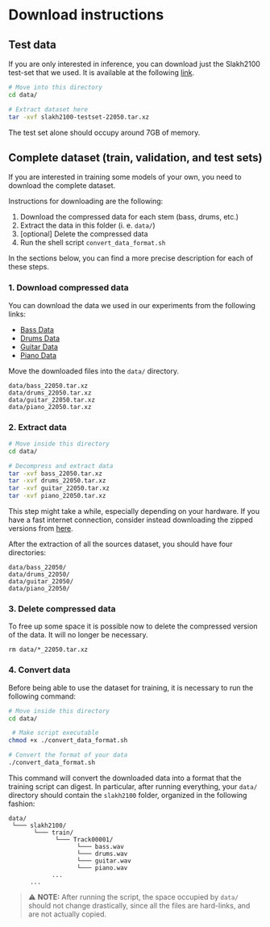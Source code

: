 # Download instructions

## Test data
If you are only interested in inference, you can download just the Slakh2100 test-set that we used. It is available at the following [link](https://drive.google.com/file/d/1Xo-bGORndJhenHvzf3eY5Lt0XCTgElZP/view?usp=sharing).
```bash
# Move into this directory
cd data/

# Extract dataset here
tar -xvf slakh2100-testset-22050.tar.xz
```
The test set alone should occupy around 7GB of memory. 

## Complete dataset (train, validation, and test sets)
If you are interested in training some models of your own, you need to download the complete dataset.

Instructions for downloading are the following:

 1. Download the compressed data for each stem (bass, drums, etc.)
 2. Extract the data in this folder (i. e. `data/`)
 3. [optional] Delete the compressed data 
 4. Run the shell script `convert_data_format.sh` 

In the sections below, you can find a more precise description for each of these steps.

### 1. Download compressed data
You can download the data we used in our experiments from the following links:
 
 - [Bass Data](https://drive.google.com/file/d/1T7rbuwyqR73K__0L3nF550rVBXgrpYVT/view?usp=sharing)
 - [Drums Data](https://drive.google.com/file/d/1vieJQdvN22YrTdBMMvZXw1xr1rdko1pm/view?usp=sharing)
 - [Guitar Data](https://drive.google.com/file/d/1Uo3iN4lIecJ8SJulEKlhD96Bgd2CGf8F/view?usp=sharing)
 - [Piano Data](https://drive.google.com/file/d/1w3Zou4oL_DfdJm1o_Y-qLCvVYG8W6J62/view?usp=sharing)

Move the downloaded files into the `data/` directory.

```
data/bass_22050.tar.xz
data/drums_22050.tar.xz
data/guitar_22050.tar.xz
data/piano_22050.tar.xz
```

### 2. Extract data
```bash
# Move inside this directory
cd data/

# Decompress and extract data
tar -xvf bass_22050.tar.xz 
tar -xvf drums_22050.tar.xz
tar -xvf guitar_22050.tar.xz
tar -xvf piano_22050.tar.xz
```
This step might take a while, especially depending on your hardware. If you have a fast internet connection, consider instead downloading the zipped versions from [here](https://drive.google.com/drive/folders/1lCr93-47J3lsm_X5sBWGc9J1UfAz9pJE?usp=sharing).

After the extraction of all the sources dataset, you should have four directories:
```
data/bass_22050/
data/drums_22050/
data/guitar_22050/
data/piano_22050/
```

### 3. Delete compressed data
To free up some space it is possible now to delete the compressed version of the data. It will no longer be necessary.
```
rm data/*_22050.tar.xz 
```

### 4. Convert data
Before being able to use the dataset for training, it is necessary to run the following command:
```bash
# Move inside this directory
cd data/

 # Make script executable 
chmod +x ./convert_data_format.sh

# Convert the format of your data
./convert_data_format.sh
```
This command will convert the downloaded data into a format that the training script can digest. In particular, after running everything, your `data/` directory should contain the `slakh2100` folder, organized in the following fashion:
```
data/
 └─── slakh2100/
       └─── train/
             └─── Track00001/
                   └─── bass.wav
                   └─── drums.wav
                   └─── guitar.wav
                   └─── piano.wav
            ...
      ...
```
> ⚠️ **NOTE:**
> After running the script, the space occupied by `data/` should not change drastically, since all the files are hard-links, and are not actually copied.

